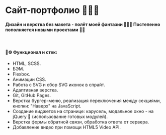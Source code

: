 # Сайт-портфолио 🐌🍄🍃
#### Дизайн и верстка без макета - полёт моей фантазии 🧙✨🔮 Постепенно пополняется новыми проектами 🤞✊
<br>

#### 🔧⚙ Функционал и стек:

- HTML, SCSS.
- БЭМ.
- Flexbox.
- Анимации CSS.
- Работа с SVG и сбор SVG иконок в спрайт.
- Адаптивная верстка.
- Git, GitHub Pages.
- Верстка бургер-меню, реализация переключения между секциями, кнопки: "Наверх" на JavaScript.
- Создание виджетов на странице: карусель, модальное окно - на jQuery 🙊 (использование готовых модулей).
- Верстка формы обратной связи, обработка ответа от сервера.
- Добавление видео при помощи HTML5 Video API.